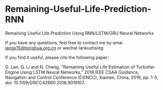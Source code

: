 # Remaining-Useful-Life-Prediction-RNN
Remaining Useful Life Prediction Using RNN/LSTM/GRU Neural Networks

If you have any questions, feel free to contact me by emai langx15@tsinghua.org.cn or wechat lankuohsing

If you find it useful, please cite the following paper:

G. Lan, Q. Li and N. Cheng, "Remaining Useful Life Estimation of Turbofan Engine Using LSTM Neural Networks," 2018 IEEE CSAA Guidance, Navigation and Control Conference (CGNCC), Xiamen, China, 2018, pp. 1-5, doi: 10.1109/GNCC42960.2018.9019107.
